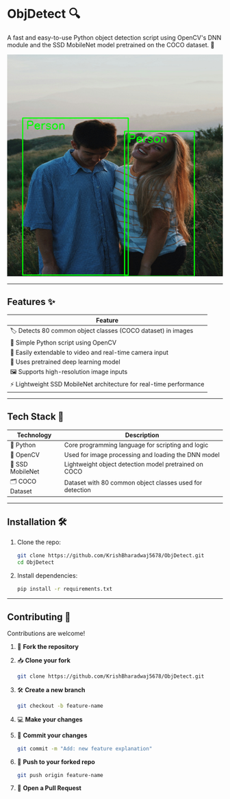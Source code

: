 # ObjDetect 🔍

A fast and easy-to-use Python object detection script using OpenCV's DNN module and the SSD MobileNet model pretrained on the COCO dataset. 📄

![ObjDetect Demo](https://github.com/KrishBharadwaj5678/ObjDetect/raw/main/ObjDetectDemo.png)  

---

## Features ✨

| Feature                                                                 |
|-------------------------------------------------------------------------|
| 🏷️ Detects 80 common object classes (COCO dataset) in images           |
| 🐍 Simple Python script using OpenCV                                    |
| 🎥 Easily extendable to video and real-time camera input                |
| 🧠 Uses pretrained deep learning model                                  |
| 🖼️ Supports high-resolution image inputs                               |
| ⚡ Lightweight SSD MobileNet architecture for real-time performance     |

---

## Tech Stack 🧰

| Technology       | Description                                                  |
|------------------|--------------------------------------------------------------|
| 🐍 Python        | Core programming language for scripting and logic            |
| 🧠 OpenCV        | Used for image processing and loading the DNN model          |
| 🤖 SSD MobileNet | Lightweight object detection model pretrained on COCO        |
| 🗂️ COCO Dataset  | Dataset with 80 common object classes used for detection     |

---

## Installation 🛠️

1. Clone the repo:

   ```bash
   git clone https://github.com/KrishBharadwaj5678/ObjDetect.git
   cd ObjDetect
   ```

2. Install dependencies:

   ```bash
   pip install -r requirements.txt
   ```

---

## Contributing 🤝

Contributions are welcome!

1. 🍴 **Fork the repository**
2. 📥 **Clone your fork**
   ```bash
   git clone https://github.com/KrishBharadwaj5678/ObjDetect.git
   ````

3. 🛠️ **Create a new branch**

   ```bash
   git checkout -b feature-name
   ```
4. 💻 **Make your changes**
5. 💬 **Commit your changes**

   ```bash
   git commit -m "Add: new feature explanation"
   ```
6. 🚀 **Push to your forked repo**

   ```bash
   git push origin feature-name
   ```
7. 🔁 **Open a Pull Request**

